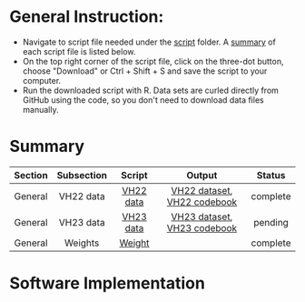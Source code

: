 # General Instruction: 
- Navigate to script file needed under the [script](script) folder. A [summary](#Summary) of each script file is listed below.
- On the top right corner of the script file, click on the three-dot button, choose "Download" or Ctrl + Shift + S and save the script to your computer.
- Run the downloaded script with R. Data sets are curled directly from GitHub using the code, so you don't need to download data files manually. 

# Summary
Section | Subsection | Script | Output | Status | 
|:-----:|:----------:|:------:|:------:| :-----:|
|General|VH22 data|[VH22 data](script/VH22_data.R)|[VH22 dataset](data/processed/VH22_data.csv), [VH22 codebook](other/codebook%20for%20processed%20data/VH22_data.dic.csv)|complete|
|General|VH23 data|[VH23 data](script/VH23_data.R)|[VH23 dataset](data/processed/VH23_data.csv), [VH23 codebook](other/codebook%20for%20processed%20data/VH23_data.dic.csv)|pending|
|General|Weights|[Weight](https://github.com/CGIAR-SPIA/Viet-Nam-report-2024/blob/main/script/Report_weights.R)|<insert link>|complete|
# Software Implementation
